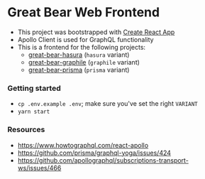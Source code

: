 # Great Bear Web Frontend

* This project was bootstrapped with [Create React App](https://github.com/facebook/create-react-app)
* Apollo Client is used for GraphQL functionality
* This is a frontend for the following projects:
  * [great-bear-hasura](https://github.com/sastraxi/great-bear-hasura) (`hasura` variant)
  * [great-bear-graphile](https://github.com/sastraxi/great-bear-graphile) (`graphile` variant)
  * [great-bear-prisma](https://github.com/sastraxi/great-bear-prisma) (`prisma` variant)

### Getting started

* `cp .env.example .env`; make sure you've set the right `VARIANT`
* `yarn start`

### Resources

* https://www.howtographql.com/react-apollo
* https://github.com/prisma/graphql-yoga/issues/424
* https://github.com/apollographql/subscriptions-transport-ws/issues/466
